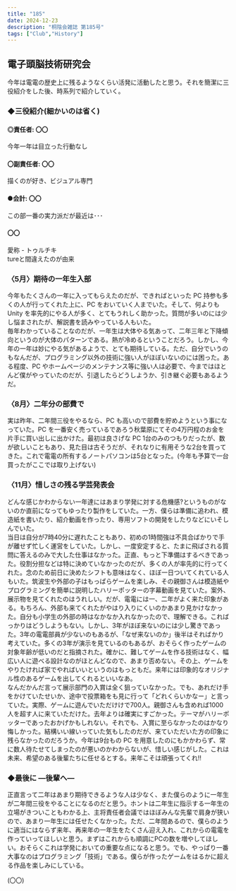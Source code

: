```yaml
---
title: "185"
date: 2024-12-23
description: "桐陰会雑誌 第185号"
tags: ["Club","History"]
---
```


## 電子頭脳技術研究会
今年は電電の歴史上に残るようなくらい活発に活動したと思う。それを簡潔に三役紹介をした後、時系列で紹介していく。

### ◆三役紹介(細かいのは省く)
#### ◎責任者: 〇〇
今年一年は目立った行動なし
#### 〇副責任者: 〇〇
描くのが好き、ビジュアル専門
#### ●会計: 〇〇
この部一番の実力派だが最近は･･･
#### 〇〇
愛称 - トゥルチキ<br>
tureと間違えたのが由来

### 〈5月〉期待の一年生入部
今年もたくさんの一年に入ってもらえたのだが、できればといった PC 持参も多くの人が行ってくれた上に、PC をおいていく人までいた。そして、何よりも Unity を率先的にやる人が多く、とてもうれしく助かった。質問が多いのには少し悩まされたが、解説書を読みやっている人もいた。<br>
毎年わかっていることなのだが、一年生は大体やる気あって、二年三年と下降傾向というのが大体のパターンである。熱が冷めるということだろう。しかし、今年の一年は妙にやる気があるようで、とても期待している。ただ、自分でいうのもなんだが、プログラミング以外の技術に強い人がほぼいないのには困った。ある程度、PC やホームページのメンテナンス等に強い人は必要で、今まではほとんど僕がやっていたのだが、引退したらどうしようか、引き継ぐ必要もあるようだ。

### 〈8月〉二年分の部費で
実は昨年、二年間三役をやるなら、PC も高いので部費を貯めようという事になっていた。PC を一番安く売っているであろう秋葉原にてその4万円程のお金を片手に買い出しに出かけた。最初は良さげな PC 1台のみのつもりだったが、数が欲しいこともあり、見た目は古そうだが、それなりに有用そうな2台を買ってきた。これで電電の所有するノートパソコンは5台となった。(今年も予算で一台買ったがここでは取り上げない)

### 〈11月〉惜しさの残る学芸発表会
どんな感じかわからない一年達にはあまり学発に対する危機感?というものがないのか直前になってもゆったり製作をしていた。一方、僕らは準備に追われ、模造紙を書いたり、紹介動画を作ったり、専用ソフトの開発をしたりなどにいそしんでいた。<br>
当日は自分が7時40分に遅れたこともあり、初めの1時間強は不具合ばかりで手が離せず忙しく運営をしていた。しかし、一度安定すると、たまに飛ばされる質問に答えるのみで大した仕事はなかった。正直、もっと下準備はするべきであった。役割分担などは特に決めていなかったのだが、多くの人が率先的に行ってくれた。念のため前日に決めたシフトも意味はなく、ほぼ一日ついてくれている人もいた。筑波生や外部の子はもっぱらゲームを楽しみ、その親御さんは模造紙やプログラミングを簡単に説明したハリーポッターの字幕動画を見ていた。案外、展示物を見てくれたのはうれしい。だが、電電には一、二年がよく来た印象がある。もちろん、外部も来てくれたがやはり入りにくいのかあまり見かけなかった。自分も小学生の外部の時はなかなか入れなかったので、理解できる。こればっかりはどうしようもない。しかし、3年がほぼ来ないのには少し驚きであった。3年の電電部員が少ないのもあるが、「なぜ来ないのか」後半はそればかり考えていた。多くの3年が演示を見ているのもあるが、おそらく作ったゲームの対象年齢が低いのだと指摘された。確かに、難してゲームを作る技術はなく、幅広い人に遊べる設計なのがほとんどなので、あまり否めない。その上、ゲームをやりたければ家でやればいいというのはもっともだ。来年には印象的なオリジナル性のあるゲームを出してくれるといいなあ。<br>
なんだかんだ言って展示部門の入賞は全く狙っていなかった。でも、あれだけ手をかけていたせいか、途中で投票箱をも見に行って「どれくらいかなー」と言っていた。実際、ゲームに遊んでいただけけで700人。親御さんも含めれば1000人を超す人に来ていただけた。去年よりは確実にすごかった。テーマがハリーポッターであったおかげかもしれない。それでも、入賞に至らなかったのはかなり悔しかった。結構いい線いっていた気もしたのだが、来ていただいた方の印象に残らなかったのだろうか。今年は9台もの PC を用意したのにもかかわらず、常に数人待たせてしまったのが悪いのかわからないが、惜しい感じがした。これは未来、希望のある後輩たちに任せるとする。来年こそは頑張ってくれ!!

### ◆最後に ―後輩へ―
正直言って二年はあまり期待できるような人は少なく、また僕らのように一年生が二年間三役をやることになるのだと思う。ホントは二年生に指示する一年生の立場がきついこともわかる上、主将責任者会議ではほぼみんな先輩で肩身が狭いので、あまり一年生には任せたくなかった。ただ、二年間あるので、僕らのように適当にはならず来年、再来年の一年生をたくさん迎え入れ、これからの電電を作っていってほしいと思う。まずはこれからも順調にPCの数を増やしてほしい。おそらくこれは学発においての重要な点になると思う。でも、やっぱり一番大事なのはプログラミング「技術」である。僕らが作ったゲームをはるかに超える作品を楽しみにしている。

(〇〇)